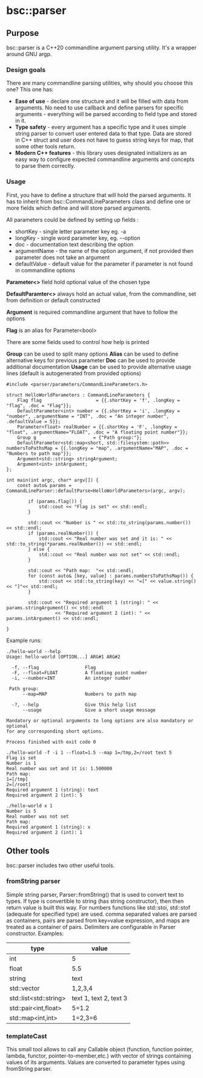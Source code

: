 # bsc::parser

## Purpose

bsc::parser is a C++20 commandline argument parsing utility. It's a wrapper around GNU argp. 

### Design goals

There are many commandline parsing utilities, why should you choose this one? This one has:

* **Ease of use** - declare one structure and it will be filled with data from arguments. No need to use callback and define parsers for specific arguments - everything will be parsed according to field type and stored in it. 
* **Type safety** - every argument has a specific type and it uses simple string parser to convert user entered data to that type. Data are stored in C++ struct and user does not have to guess string keys for map, that some other tools return. 
* **Modern C++ features** - this library uses designated initializers as an easy way to configure expected commandline arguments and concepts to parse them correctly. 


### Usage

First, you have to define a structure that will hold the parsed arguments. It has to inherit from bsc::CommandLineParameters class and define one or more fields which define and will store parsed arguments. 

All parameters could be defined by setting up fields :
* shortKey - single letter parameter key eg. -a
* longKey - single word parameter key, eg. --option
* doc - documentation text describing the option
* argumentName - the name of the option argument, if not provided then parameter does not take an argument
* defaultValue - default value for the parameter if parameter is not found in commandline options


**Parameter<>** field hold optional value of the chosen type

**DefaultParamter<>** always hold an actual value, from the commandline, set from definition or default constructed

**Argument** is required commandline argument that have to follow the options

**Flag** is an alias for Parameter\<bool\>

There are some fields used to control how help is printed

**Group** can be used to split many options 
**Alias** can be used to define alternative keys for previous parameter
**Doc** can  be used to provide additional documentation
**Usage** can be used to provide alternative usage lines (default is autogenerated from provided options)

```
#include <parser/parameters/CommandLineParameters.h>

struct HelloWorldParameters : CommandLineParameters {
    Flag flag                    = {{.shortKey = 'f', .longKey = "flag", .doc = "Flag"}};
    DefaultParameter<int> number = {{.shortKey = 'i', .longKey = "number", .argumentName = "INT", .doc = "An integer number", .defaultValue = 5}};
    Parameter<float> realNumber = {{.shortKey = 'F', .longKey = "float", .argumentName="FLOAT", .doc = "A floating point number"}};
    Group g                     = {"Path group:"};
    DefaultParameter<std::map<short, std::filesystem::path>> numbersToPathsMap = {{.longKey = "map", .argumentName="MAP", .doc = "Numbers to path map"}};
    Argument<std::string> stringArgument;
    Argument<int> intArgument;
};

int main(int argc, char* argv[]) {
    const auto& params = CommandLineParser::defaultParse<HelloWorldParameters>(argc, argv);
    
        if (params.flag()) {
            std::cout << "Flag is set" << std::endl;
        }
    
        std::cout << "Number is " << std::to_string(params.number()) << std::endl;
        if (params.realNumber()) {
            std::cout << "Real number was set and it is: " << std::to_string(*params.realNumber()) << std::endl;
        } else {
            std::cout << "Real number was not set" << std::endl;
        }
    
        std::cout << "Path map:  "<< std::endl;
        for (const auto& [key, value] : params.numbersToPathsMap()) {
            std::cout << std::to_string(key) << "=[" << value.string() << "]"<< std::endl;
        }
    
        std::cout << "Required argument 1 (string): " << params.stringArgument() << std::endl
                  << "Required argument 2 (int): " << params.intArgument() << std::endl;

}
```

Example runs:

```
./hello-world --help
Usage: hello-world [OPTION...] ARG#1 ARG#2

  -f, --flag                 Flag
  -F, --float=FLOAT          A floating point number
  -i, --number=INT           An integer number

 Path group:
      --map=MAP              Numbers to path map

  -?, --help                 Give this help list
      --usage                Give a short usage message

Mandatory or optional arguments to long options are also mandatory or optional
for any corresponding short options.

Process finished with exit code 0

```

```
./hello-world -f -i 1 --float=1.5 --map 1=/tmp,2=/root text 5
Flag is set
Number is 1
Real number was set and it is: 1.500000
Path map:  
1=[/tmp]
2=[/root]
Required argument 1 (string): text
Required argument 2 (int): 5
```

```
./hello-world x 1
Number is 5
Real number was not set
Path map:  
Required argument 1 (string): x
Required argument 2 (int): 1
```

## Other tools

bsc::parser includes two other useful tools. 
### fromString parser

Simple string parser, Parser::fromString() that is used to convert text to types. If type is convertible to string (has string constructor), then then return value is built this way. For numbers functions like std::stoi, std::stof (adequate for specified type) are used. comma separated values are parsed as containers, pairs are parsed from key=value expression, and maps are treated as a container of pairs. Delimiters are configurable in Parser constructor.
Examples:

|type|value|
|---|---|
|int|5|
|float|5.5|
|string|text|
|std::vector<int>|1,2,3,4|
|std::list\<std::string>|text 1, text 2, text 3|
|std::pair<int,float>|5=1.2|
|std::map<int,int>|1=2,3=6|

### templateCast 
This small tool allows to call any Callable object (function, function pointer, lambda, functor, pointer-to-member,etc.) with vector of strings containing values of its arguments. Values are converted to parameter types using fromString parser. 